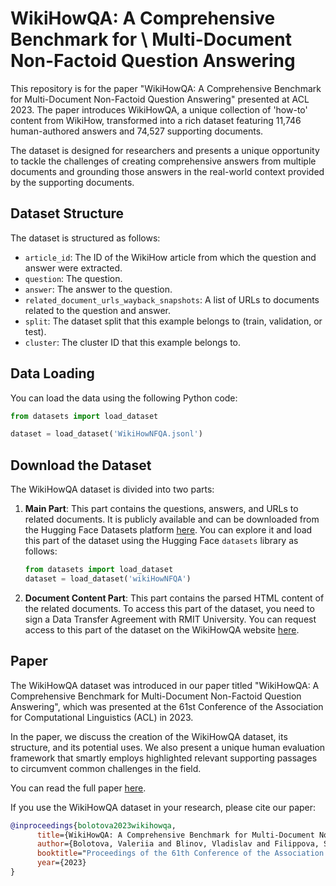 #  WikiHowQA: A Comprehensive Benchmark for \\ Multi-Document Non-Factoid Question Answering

This repository is for the paper "WikiHowQA: A Comprehensive Benchmark for Multi-Document Non-Factoid Question Answering" presented at ACL 2023. 
The paper introduces WikiHowQA, a unique collection of 'how-to' content from WikiHow, transformed into a rich dataset featuring 11,746 human-authored answers
and 74,527 supporting documents. 

The dataset is designed for researchers and presents a unique opportunity to tackle the challenges 
of creating comprehensive answers from multiple documents and grounding those answers in the real-world context provided by the supporting documents.

## Dataset Structure

The dataset is structured as follows:

- `article_id`: The ID of the WikiHow article from which the question and answer were extracted.
- `question`: The question.
- `answer`: The answer to the question.
- `related_document_urls_wayback_snapshots`: A list of URLs to documents related to the question and answer.
- `split`: The dataset split that this example belongs to (train, validation, or test).
- `cluster`: The cluster ID that this example belongs to.

## Data Loading

You can load the data using the following Python code:

```python
from datasets import load_dataset

dataset = load_dataset('WikiHowNFQA.jsonl')
```

## Download the Dataset

The WikiHowQA dataset is divided into two parts:

1. **Main Part**: This part contains the questions, answers, and URLs to related documents. It is publicly available and can be downloaded from the Hugging Face Datasets platform [here](https://huggingface.co/datasets/Lurunchik/WikiHowNFQA). You can explore it and load this part of the dataset using the Hugging Face `datasets` library as follows:

    ```python
    from datasets import load_dataset
    dataset = load_dataset('wikiHowNFQA')
    ```

2. **Document Content Part**: This part contains the parsed HTML content of the related documents. To access this part of the dataset, you need to sign a Data Transfer Agreement with RMIT University. You can request access to this part of the dataset on the WikiHowQA website [here](https://lurunchik.github.io/WikiHowQA/).

## Paper

The WikiHowQA dataset was introduced in our paper titled "WikiHowQA: A Comprehensive Benchmark for Multi-Document Non-Factoid Question Answering", which was presented at the 61st Conference of the Association for Computational Linguistics (ACL) in 2023.

In the paper, we discuss the creation of the WikiHowQA dataset, its structure, and its potential uses. We also present a unique human evaluation framework that smartly employs highlighted relevant supporting passages to circumvent common challenges in the field.

You can read the full paper [here](https://lurunchik.github.io/WikiHowQA/data/ACL_MD_NFQA_dataset.pdf).

If you use the WikiHowQA dataset in your research, please cite our paper:

```bibtex
@inproceedings{bolotova2023wikihowqa,
      title={WikiHowQA: A Comprehensive Benchmark for Multi-Document Non-Factoid Question Answering}, 
      author={Bolotova, Valeriia and Blinov, Vladislav and Filippova, Sofya and Scholer, Falk and Sanderson, Mark},
      booktitle="Proceedings of the 61th Conference of the Association for Computational Linguistics",
      year={2023}
}
```
